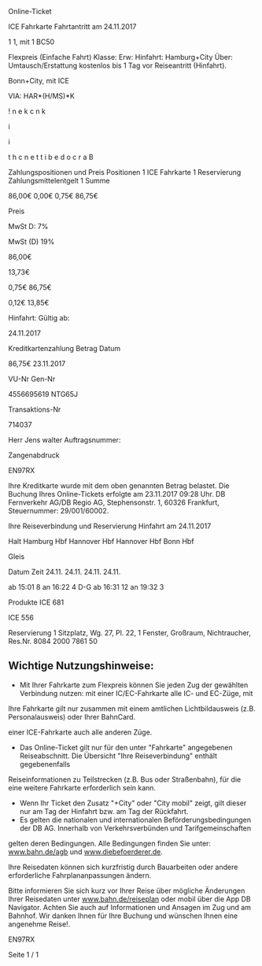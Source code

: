 Online-Ticket

ICE Fahrkarte
Fahrtantritt am 24.11.2017

1
1, mit 1 BC50

Flexpreis (Einfache Fahrt)
Klasse:
Erw:
Hinfahrt: Hamburg+City
Über:
Umtausch/Erstattung kostenlos bis 1 Tag vor Reiseantritt (Hinfahrt).

 Bonn+City, mit ICE

VIA: HAR*(H/MS)*K

!
n
e
k
c
n
k

i

i

t
h
c
n
e
t
t
i
b
e
d
o
c
r
a
B

Zahlungspositionen und Preis
Positionen
1
ICE Fahrkarte
1
Reservierung
Zahlungsmittelentgelt 1
Summe

86,00€
0,00€
0,75€
86,75€

Preis

MwSt D: 7%

MwSt (D) 19%

86,00€

13,73€

0,75€
86,75€

0,12€
13,85€

Hinfahrt:
Gültig ab:

24.11.2017

Kreditkartenzahlung
Betrag
Datum

86,75€
23.11.2017

VU-Nr
Gen-Nr

4556695619
NTG65J

Transaktions-Nr

714037

Herr  Jens walter
Auftragsnummer:

Zangenabdruck

EN97RX

Ihre Kreditkarte wurde mit dem oben genannten Betrag belastet. Die Buchung Ihres
Online-Tickets erfolgte am 23.11.2017 09:28 Uhr. DB Fernverkehr AG/DB Regio AG,
Stephensonstr. 1, 60326 Frankfurt, Steuernummer: 29/001/60002.

Ihre Reiseverbindung und Reservierung Hinfahrt am 24.11.2017

Halt
Hamburg Hbf
Hannover Hbf
Hannover Hbf
Bonn Hbf

Gleis

Datum Zeit
24.11.
24.11.
24.11.
24.11.

ab 15:01 8
an 16:22 4 D-G
ab 16:31 12
an 19:32 3

Produkte
ICE 681

ICE 556

Reservierung
1 Sitzplatz, Wg. 27, Pl. 22, 1 Fenster, Großraum,
Nichtraucher, Res.Nr. 8084 2000 7861 50

Wichtige Nutzungshinweise:
-
- Mit Ihrer Fahrkarte zum Flexpreis können Sie jeden Zug der gewählten Verbindung nutzen: mit einer IC/EC-Fahrkarte alle IC- und EC-Züge, mit

Ihre Fahrkarte gilt nur zusammen mit einem amtlichen Lichtbildausweis (z.B. Personalausweis) oder Ihrer BahnCard.

einer ICE-Fahrkarte auch alle anderen Züge.

- Das Online-Ticket gilt nur für den unter "Fahrkarte" angegebenen Reiseabschnitt. Die Übersicht "Ihre Reiseverbindung" enthält gegebenenfalls

Reiseinformationen zu Teilstrecken (z.B. Bus oder Straßenbahn), für die eine weitere Fahrkarte erforderlich sein kann.
- Wenn Ihr Ticket den Zusatz "+City" oder "City mobil" zeigt, gilt dieser nur am Tag der Hinfahrt bzw. am Tag der Rückfahrt.
- Es gelten die nationalen und internationalen Beförderungsbedingungen der DB AG. Innerhalb von Verkehrsverbünden und Tarifgemeinschaften

gelten deren Bedingungen. Alle Bedingungen finden Sie unter: www.bahn.de/agb und www.diebefoerderer.de.

Ihre Reisedaten können sich kurzfristig durch Bauarbeiten oder andere erforderliche Fahrplananpassungen ändern.

Bitte informieren Sie sich kurz vor Ihrer Reise über mögliche Änderungen Ihrer Reisedaten unter www.bahn.de/reiseplan oder mobil über die
App DB Navigator. Achten Sie auch auf Informationen und Ansagen im Zug und am Bahnhof. Wir danken Ihnen für Ihre Buchung und wünschen
Ihnen eine angenehme Reise!.

EN97RX

Seite 1 / 1

